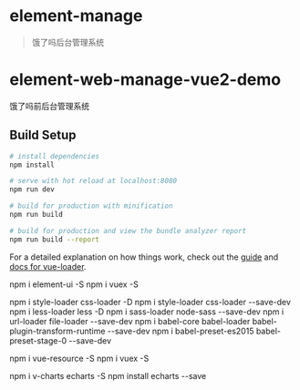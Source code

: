 # element-manage

> 饿了吗后台管理系统

# element-web-manage-vue2-demo
饿了吗前后台管理系统


## Build Setup

``` bash
# install dependencies
npm install

# serve with hot reload at localhost:8080
npm run dev

# build for production with minification
npm run build

# build for production and view the bundle analyzer report
npm run build --report
```

For a detailed explanation on how things work, check out the [guide](http://vuejs-templates.github.io/webpack/) and [docs for vue-loader](http://vuejs.github.io/vue-loader).


npm i element-ui -S
npm i vuex -S

npm i style-loader css-loader -D
npm i style-loader css-loader --save-dev
npm i less-loader less -D
npm i sass-loader node-sass --save-dev
npm i url-loader file-loader --save-dev
npm i babel-core babel-loader babel-plugin-transform-runtime --save-dev
npm i babel-preset-es2015 babel-preset-stage-0 --save-dev

npm i vue-resource -S
npm i vuex -S

npm i v-charts echarts -S
npm install echarts --save

